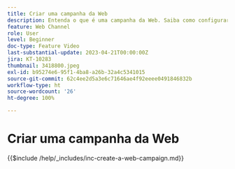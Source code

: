 ```yaml
---
title: Criar uma campanha da Web
description: Entenda o que é uma campanha da Web. Saiba como configurar as propriedades da campanha da Web, revisá-las e publicá-las.
feature: Web Channel
role: User
level: Beginner
doc-type: Feature Video
last-substantial-update: 2023-04-21T00:00:00Z
jira: KT-10283
thumbnail: 3418800.jpeg
exl-id: b95274e6-95f1-4ba8-a26b-32a4c5341015
source-git-commit: 62c4ee2d5a3e6c71646ae4f92eeee0491846832b
workflow-type: ht
source-wordcount: '26'
ht-degree: 100%

---
```


# Criar uma campanha da Web

{{$include /help/_includes/inc-create-a-web-campaign.md}}
